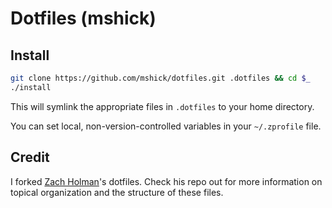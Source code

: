 # Dotfiles (mshick)

## Install

```sh
git clone https://github.com/mshick/dotfiles.git .dotfiles && cd $_
./install
```

This will symlink the appropriate files in `.dotfiles` to your home directory.

You can set local, non-version-controlled variables in your `~/.zprofile` file.

## Credit

I forked [Zach Holman](http://github.com/holman)'s dotfiles. Check his repo out
for more information on topical organization and the structure of these files.
